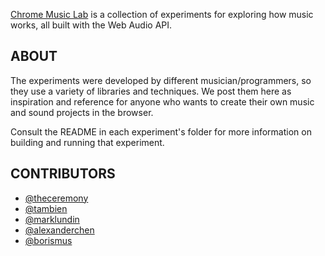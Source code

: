 [Chrome Music Lab](https://musiclab.chromeexperiments.com) is a collection of experiments for exploring how music works, all built with the Web Audio API.

## ABOUT

The experiments were developed by different musician/programmers, so they use a variety of libraries and techniques. We post them here as inspiration and reference for anyone who wants to create their own music and sound projects in the browser.

Consult the README in each experiment's folder for more information on building and running that experiment. 

## CONTRIBUTORS

* [@theceremony](https://github.com/theceremony)
* [@tambien](https://github.com/tambien)
* [@marklundin](https://github.com/marklundin)
* [@alexanderchen](https://github.com/alexanderchen)
* [@borismus](https://github.com/borismus)
